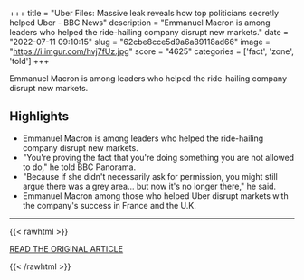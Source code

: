 +++
title = "Uber Files: Massive leak reveals how top politicians secretly helped Uber - BBC News"
description = "Emmanuel Macron is among leaders who helped the ride-hailing company disrupt new markets."
date = "2022-07-11 09:10:15"
slug = "62cbe8cce5d9a6a89118ad66"
image = "https://i.imgur.com/hvj7fUz.jpg"
score = "4625"
categories = ['fact', 'zone', 'told']
+++

Emmanuel Macron is among leaders who helped the ride-hailing company disrupt new markets.

## Highlights

- Emmanuel Macron is among leaders who helped the ride-hailing company disrupt new markets.
- "You're proving the fact that you're doing something you are not allowed to do," he told BBC Panorama.
- "Because if she didn't necessarily ask for permission, you might still argue there was a grey area... but now it's no longer there," he said.
- Emmanuel Macron among those who helped Uber disrupt markets with the company's success in France and the U.K.

---

{{< rawhtml >}}
  <p class="article-category">
    <a target="_blank" href="https://www.bbc.co.uk/news/business-62057321">READ THE ORIGINAL ARTICLE</a>
  </p>
{{< /rawhtml >}}
